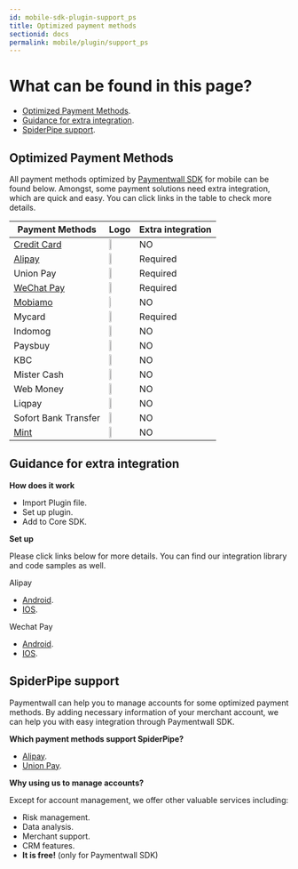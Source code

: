```yaml
---
id: mobile-sdk-plugin-support_ps
title: Optimized payment methods
sectionid: docs
permalink: mobile/plugin/support_ps
---
```

# What can be found in this page?
* [Optimized Payment Methods](#optimized-payment-methods).
* [Guidance for extra integration](#guidance-for-extra-integration).
* [SpiderPipe support](#spiderpipe-support).

## Optimized Payment Methods

All payment methods optimized by [Paymentwall SDK](/mobile-sdk) for mobile can be found below. Amongst, some payment solutions need extra integration, which are quick and easy. You can click links in the table to check more details.

|Payment Methods|Logo|Extra integration|
| --- | --- |---|
|[Credit Card](/mobile/core)|<img src="https://api.paymentwall.com/images/developers/pm_allthegate.gif?6 " style="width: 12%">|NO|
|[Alipay](#guidance-for-extra-integration)|<img src="https://api.paymentwall.com/images/developers/pm_alipay.gif?6 " style="width: 12%">|Required|
|Union Pay|<img src="https://api.paymentwall.com/images/developers/pm_unionpay.gif?6" style="width: 10%">|Required|
|[WeChat Pay](#guidance-for-extra-integration)|<img src="https://api.paymentwall.com/images/developers/pm_wechatpayments.gif?6" style="width: 18%">|Required|
|[Mobiamo](/mobile/core) |<img src="https://api.paymentwall.com/images/developers/pm_mobilegateway.gif?6 " style="width: 8%;">|NO|
|Mycard|<img src="https://api.paymentwall.com//images/developers/pm_mycardwallet.gif?6" style="width: 18%">|Required|
|Indomog |<img src="https://api.paymentwall.com/images/developers/pm_indomog.gif?6" style="width: 12%">|NO|
|Paysbuy |<img src="https://api.paymentwall.com/images/developers/pm_paysbuy.gif?6 " style="width: 12%">|NO|
|KBC |<img src="https://api.paymentwall.com/images/developers/pm_kbc.gif?6 " style="width: 12%">|NO|
|Mister Cash |<img src=" https://api.paymentwall.com/images/developers/pm_bancontact.gif?6" style="width: 12%">|NO|
|Web Money |<img src="https://api.paymentwall.com/images/developers/pm_webmoney.gif?6 " style="width: 12%">|NO|
|Liqpay | <img src="https://api.paymentwall.com/images/developers/pm_liqpay.gif?6 " style="width: 12%">|NO|
|Sofort Bank Transfer | <img src="https://api.paymentwall.com/images/developers/pm_sofortbanktransfer.gif?6 " style="width: 12%">|NO|
|[Mint](/mobile/core) | <img src=" https://api.paymentwall.com/images/developers/pm_epinpaymentsystem.gif?6" style="width: 12%">|NO|



## Guidance for extra integration

**How does it work**
  * Import Plugin file.
  * Set up plugin.
  * Add to Core SDK.

**Set up**

Please click links below for more details.
You can find our integration library and code samples as well.

 Alipay
* [Android](https://github.com/paymentwall/paymentwall-android-sdk/tree/master/Plugin/Alipay).
* [IOS](https://github.com/paymentwall/paymentwall-ios-sdk/tree/master/Plugins/PWAlipayPlugin).

Wechat Pay
* [Android](https://github.com/paymentwall/paymentwall-android-sdk/tree/master/Plugin/Wechatpay).
* [IOS](https://github.com/paymentwall/paymentwall-ios-sdk/tree/master/Plugins/PWWechatpayPlugin).


## SpiderPipe support
Paymentwall can help you to manage accounts for some optimized payment methods. By adding necessary information of your merchant account, we can help you with easy integration through Paymentwall SDK.

**Which payment methods support SpiderPipe?**
* [Alipay](/spiderpipe/alipay).
* [Union Pay](/spiderpipe/unionpay).

**Why using us to manage accounts?**

Except for account management, we offer other valuable services including:
* Risk management.
* Data analysis.
* Merchant support.
* CRM features.
* **It is free!** (only for Paymentwall SDK)
